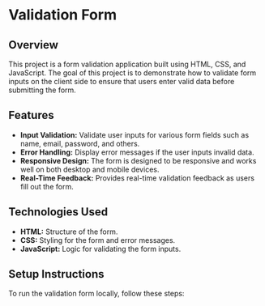 
# Validation Form

## Overview
This project is a form validation application built using HTML, CSS, and JavaScript. The goal of this project is to demonstrate how to validate form inputs on the client side to ensure that users enter valid data before submitting the form.

## Features
- **Input Validation:** Validate user inputs for various form fields such as name, email, password, and others.
- **Error Handling:** Display error messages if the user inputs invalid data.
- **Responsive Design:** The form is designed to be responsive and works well on both desktop and mobile devices.
- **Real-Time Feedback:** Provides real-time validation feedback as users fill out the form.

## Technologies Used
- **HTML:** Structure of the form.
- **CSS:** Styling for the form and error messages.
- **JavaScript:** Logic for validating the form inputs.

## Setup Instructions
To run the validation form locally, follow these steps:


